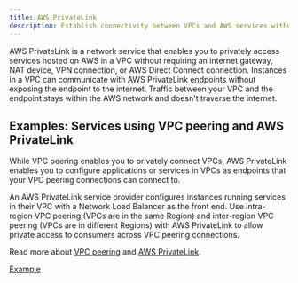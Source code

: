 ```yaml
---
title: AWS PrivateLink
description: Establish connectivity between VPCs and AWS services without exposing data to the internet
---
```


AWS PrivateLink is a network service that enables you to privately access services hosted on AWS in a VPC without requiring an internet gateway, NAT device, VPN connection, or AWS Direct Connect connection. Instances in a VPC can communicate with AWS PrivateLink endpoints without exposing the endpoint to the internet. Traffic between your VPC and the endpoint stays within the AWS network and doesn't traverse the internet.

## Examples: Services using VPC peering and AWS PrivateLink

While VPC peering enables you to privately connect VPCs, AWS PrivateLink enables you to configure applications or services in VPCs as endpoints that your VPC peering connections can connect to.

An AWS PrivateLink service provider configures instances running services in their VPC with a Network Load Balancer as the front end. Use intra-region VPC peering (VPCs are in the same Region) and inter-region VPC peering (VPCs are in different Regions) with AWS PrivateLink to allow private access to consumers across VPC peering connections.

Read more about [VPC peering](https://docs.aws.amazon.com/vpc/latest/peering/what-is-vpc-peering.html) and [AWS PrivateLink](https://docs.aws.amazon.com/vpc/latest/userguide/privatelink.html).

[Example](https://docs.aws.amazon.com/vpc/latest/userguide/vpc-peering.html#vpc-peer-region-example)